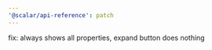 ```yaml
---
'@scalar/api-reference': patch
---
```


fix: always shows all properties, expand button does nothing
